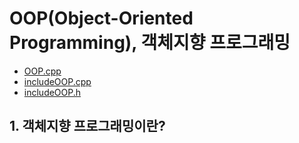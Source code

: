 # OOP(Object-Oriented Programming), 객체지향 프로그래밍
- [OOP.cpp](../OOP/OOP.cpp)
- [includeOOP.cpp](../OOP/source/includeOOP.cpp)
- [includeOOP.h](../OOP/include/includeOOP.h)

## 1. 객체지향 프로그래밍이란?

